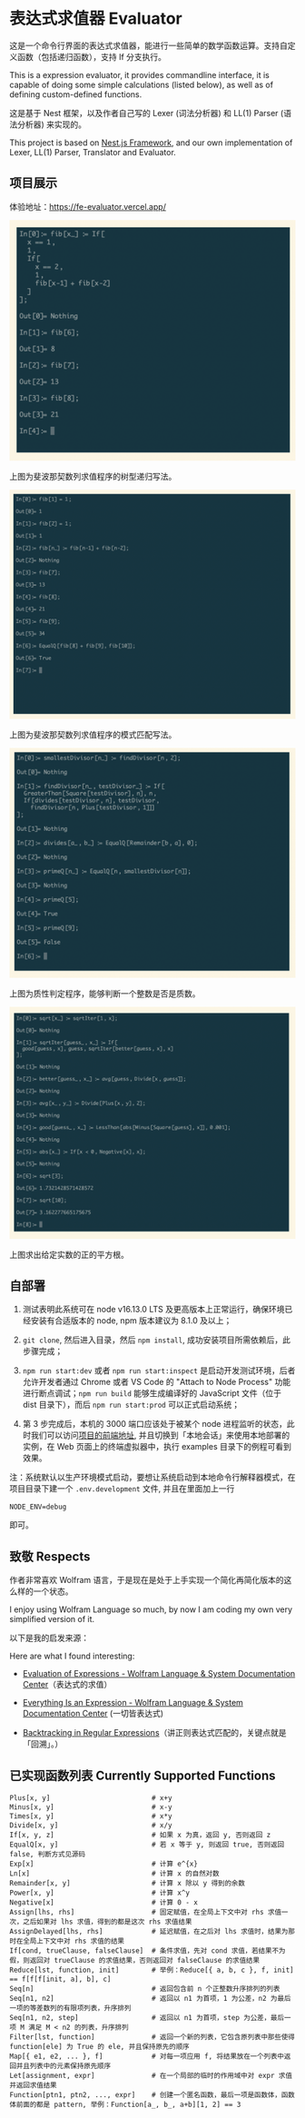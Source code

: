 # 表达式求值器 Evaluator

这是一个命令行界面的表达式求值器，能进行一些简单的数学函数运算。支持自定义函数（包括递归函数），支持 If 分支执行。

This is a expression evaluator, it provides commandline interface, it is capable of doing some simple calculations (listed below), as well as of defining custom-defined functions.

这是基于 Nest 框架，以及作者自己写的 Lexer (词法分析器) 和 LL(1) Parser (语法分析器) 来实现的。

This project is based on [Nest.js Framework](https://nestjs.com/), and our own implementation of Lexer, LL(1) Parser, Translator and Evaluator.

## 项目展示

体验地址：https://fe-evaluator.vercel.app/

![斐波那契数列求值1](screenshots/fib1.png)

上图为斐波那契数列求值程序的树型递归写法。

![斐波那契数列求值2](screenshots/fib2.png)

上图为斐波那契数列求值程序的模式匹配写法。

![质性判定](screenshots/primeQ.png)

上图为质性判定程序，能够判断一个整数是否是质数。

![求算术平方根](screenshots/sqrt.png)

上图求出给定实数的正的平方根。

## 自部署

1. 测试表明此系统可在 node v16.13.0 LTS 及更高版本上正常运行，确保环境已经安装有合适版本的 node, npm 版本建议为 8.1.0 及以上；

2. `git clone`, 然后进入目录，然后 `npm install`, 成功安装项目所需依赖后，此步骤完成；

3. `npm run start:dev` 或者 `npm run start:inspect` 是启动开发测试环境，后者允许开发者通过 Chrome 或者 VS Code 的 "Attach to Node Process" 功能进行断点调试；`npm run build` 能够生成编译好的 JavaScript 文件（位于 dist 目录下），而后 `npm run start:prod` 可以正式启动系统；

4. 第 3 步完成后，本机的 3000 端口应该处于被某个 node 进程监听的状态，此时我们可以访问[项目的前端地址](https://fe-evaluator.vercel.app/), 并且切换到「本地会话」来使用本地部署的实例，在 Web 页面上的终端虚拟器中，执行 examples 目录下的例程可看到效果。

注：系统默认以生产环境模式启动，要想让系统启动到本地命令行解释器模式，在项目目录下建一个 `.env.development` 文件, 并且在里面加上一行 

```
NODE_ENV=debug
```

即可。

## 致敬 Respects

作者非常喜欢 Wolfram 语言，于是现在是处于上手实现一个简化再简化版本的这么样的一个状态。

I enjoy using Wolfram Language so much, by now I am coding my own very simplified version of it.

以下是我的启发来源：

Here are what I found interesting:

- [Evaluation of Expressions - Wolfram Language & System Documentation Center](https://reference.wolfram.com/language/tutorial/EvaluationOfExpressions.html)（表达式的求值）

- [Everything Is an Expression - Wolfram Language & System Documentation Center](https://reference.wolfram.com/language/tutorial/Expressions.html) (一切皆表达式)

- [Backtracking in Regular Expressions](https://docs.microsoft.com/en-us/dotnet/standard/base-types/backtracking-in-regular-expressions)（讲正则表达式匹配的，关键点就是「回溯」。）

## 已实现函数列表 Currently Supported Functions

```
Plus[x, y]                         # x+y
Minus[x, y]                        # x-y
Times[x, y]                        # x*y
Divide[x, y]                       # x/y
If[x, y, z]                        # 如果 x 为真，返回 y, 否则返回 z
EqualQ[x, y]                       # 若 x 等于 y, 则返回 true, 否则返回 false, 判断方式见源码
Exp[x]                             # 计算 e^{x}
Ln[x]                              # 计算 x 的自然对数
Remainder[x, y]                    # 计算 x 除以 y 得到的余数
Power[x, y]                        # 计算 x^y
Negative[x]                        # 计算 0 - x
Assign[lhs, rhs]                   # 固定赋值，在全局上下文中对 rhs 求值一次，之后如果对 lhs 求值，得到的都是这次 rhs 求值结果
AssignDelayed[lhs, rhs]            # 延迟赋值，在之后对 lhs 求值时，结果为那时在全局上下文中对 rhs 求值的结果
If[cond, trueClause, falseClause]  # 条件求值，先对 cond 求值，若结果不为假，则返回对 trueClause 的求值结果，否则返回对 falseClause 的求值结果
Reduce[lst, function, init]        # 举例：Reduce[{ a, b, c }, f, init] == f[f[f[init, a], b], c]
Seq[n]                             # 返回包含前 n 个正整数升序排列的列表
Seq[n1, n2]                        # 返回以 n1 为首项，1 为公差，n2 为最后一项的等差数列的有限项列表，升序排列
Seq[n1, n2, step]                  # 返回以 n1 为首项，step 为公差，最后一项 M 满足 M < n2 的列表，升序排列
Filter[lst, function]              # 返回一个新的列表，它包含原列表中那些使得 function[ele] 为 True 的 ele, 并且保持原先的顺序
Map[{ e1, e2, ... }, f]            # 对每一项应用 f, 将结果放在一个列表中返回并且列表中的元素保持原先顺序
Let[assignment, expr]              # 在一个局部的临时的作用域中对 expr 求值并返回求值结果
Function[ptn1, ptn2, ..., expr]    # 创建一个匿名函数，最后一项是函数体，函数体前面的都是 pattern, 举例：Function[a_, b_, a+b][1, 2] == 3
```
